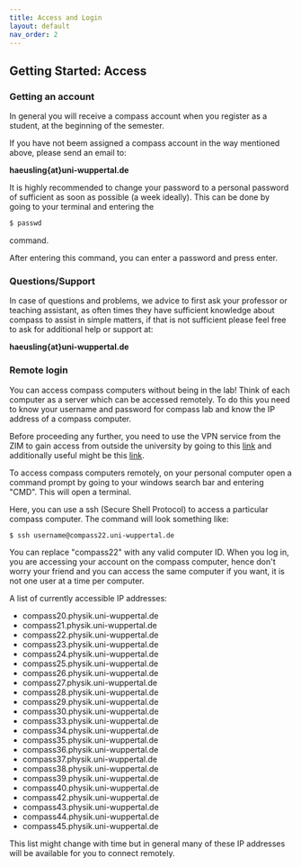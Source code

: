 ```yaml
---
title: Access and Login
layout: default
nav_order: 2
---
```


## Getting Started: Access
### Getting an account
In general you will receive a compass account when you register as a student, at the beginning of the semester.

If you have not beem assigned a compass account in the way mentioned above, please send an email to:

**haeusling{at}uni-wuppertal.de**

It is highly recommended to change your password to a  personal password of sufficient 
as soon as possible (a week ideally). This can be done by going to your terminal and entering the 

```bash
$ passwd
```

command. 

After entering this command, you can enter a password and press enter.


### Questions/Support
In case of questions and problems, we advice to first ask your professor or teaching assistant, as often times they have 
sufficient knowledge about compass to assist in simple matters, if that is not sufficient please feel free to ask for additional help 
or support at:

**haeusling{at}uni-wuppertal.de**


### Remote login
You can access compass computers without being in the lab! Think of each computer as a server which can be accessed remotely. To do this
you need to know your username and password for compass lab and know the IP address of a compass computer.

Before proceeding any further, you need to use the VPN service from the ZIM to gain access from outside the university by going to this [link](https://zim.uni-wuppertal.de/en/services/network-access/vpn-connections/) and additionally useful might be this [link](https://zim.uni-wuppertal.de/de/unsere-dienste/netzzugang/vpn-aussenzugang/download-vpn-client/).

To access compass computers remotely, on your personal computer open a command prompt by going to your windows search bar and entering "CMD". This will open a terminal.

Here, you can use a ssh (Secure Shell Protocol) to access a particular compass computer. The command will look something like:

```bash
$ ssh username@compass22.uni-wuppertal.de
```
You can replace "compass22" with any valid computer ID. When you log in, you are accessing your account on the compass computer, hence don't 
worry your friend and you can access the same computer if you want, it is not one user at a time per computer.

A list of currently accessible IP addresses:

* compass20.physik.uni-wuppertal.de
* compass21.physik.uni-wuppertal.de
* compass22.physik.uni-wuppertal.de
* compass23.physik.uni-wuppertal.de
* compass24.physik.uni-wuppertal.de
* compass25.physik.uni-wuppertal.de
* compass26.physik.uni-wuppertal.de
* compass27.physik.uni-wuppertal.de
* compass28.physik.uni-wuppertal.de
* compass29.physik.uni-wuppertal.de
* compass30.physik.uni-wuppertal.de
* compass33.physik.uni-wuppertal.de
* compass34.physik.uni-wuppertal.de
* compass35.physik.uni-wuppertal.de
* compass36.physik.uni-wuppertal.de
* compass37.physik.uni-wuppertal.de
* compass38.physik.uni-wuppertal.de
* compass39.physik.uni-wuppertal.de
* compass40.physik.uni-wuppertal.de
* compass42.physik.uni-wuppertal.de
* compass43.physik.uni-wuppertal.de
* compass44.physik.uni-wuppertal.de
* compass45.physik.uni-wuppertal.de

This list might change with time but in general many of these IP addresses will be available for you to connect remotely.
